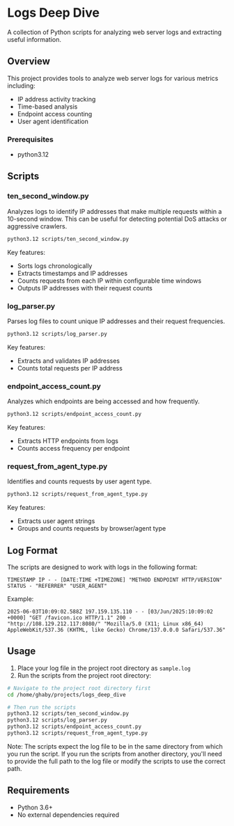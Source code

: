 # Logs Deep Dive

A collection of Python scripts for analyzing web server logs and extracting useful information.

## Overview

This project provides tools to analyze web server logs for various metrics including:
- IP address activity tracking
- Time-based analysis
- Endpoint access counting
- User agent identification

### Prerequisites

- python3.12


## Scripts

### ten_second_window.py

Analyzes logs to identify IP addresses that make multiple requests within a 10-second window. This can be useful for detecting potential DoS attacks or aggressive crawlers.

```bash
python3.12 scripts/ten_second_window.py
```

Key features:
- Sorts logs chronologically
- Extracts timestamps and IP addresses
- Counts requests from each IP within configurable time windows
- Outputs IP addresses with their request counts

### log_parser.py

Parses log files to count unique IP addresses and their request frequencies.

```bash
python3.12 scripts/log_parser.py
```

Key features:
- Extracts and validates IP addresses
- Counts total requests per IP address

### endpoint_access_count.py

Analyzes which endpoints are being accessed and how frequently.

```bash
python3.12 scripts/endpoint_access_count.py
```

Key features:
- Extracts HTTP endpoints from logs
- Counts access frequency per endpoint

### request_from_agent_type.py

Identifies and counts requests by user agent type.

```bash
python3.12 scripts/request_from_agent_type.py
```

Key features:
- Extracts user agent strings
- Groups and counts requests by browser/agent type

## Log Format

The scripts are designed to work with logs in the following format:
```
TIMESTAMP IP - - [DATE:TIME +TIMEZONE] "METHOD ENDPOINT HTTP/VERSION" STATUS - "REFERRER" "USER_AGENT"
```

Example:
```
2025-06-03T10:09:02.588Z 197.159.135.110 - - [03/Jun/2025:10:09:02 +0000] "GET /favicon.ico HTTP/1.1" 200 - "http://108.129.212.117:8080/" "Mozilla/5.0 (X11; Linux x86_64) AppleWebKit/537.36 (KHTML, like Gecko) Chrome/137.0.0.0 Safari/537.36"
```

## Usage

1. Place your log file in the project root directory as `sample.log`
2. Run the scripts from the project root directory:

```bash
# Navigate to the project root directory first
cd /home/ghaby/projects/logs_deep_dive

# Then run the scripts
python3.12 scripts/ten_second_window.py
python3.12 scripts/log_parser.py
python3.12 scripts/endpoint_access_count.py
python3.12 scripts/request_from_agent_type.py
```

Note: The scripts expect the log file to be in the same directory from which you run the script. If you run the scripts from another directory, you'll need to provide the full path to the log file or modify the scripts to use the correct path.

## Requirements

- Python 3.6+
- No external dependencies required